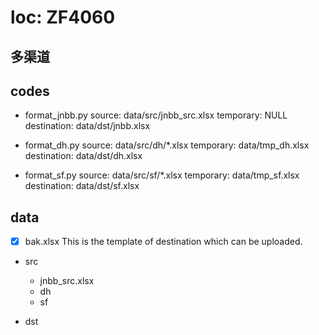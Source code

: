 
# loc: ZF4060

## 多渠道

## codes

- format_jnbb.py
  source:       data/src/jnbb_src.xlsx
  temporary:    NULL
  destination:  data/dst/jnbb.xlsx

- format_dh.py
  source:       data/src/dh/*.xlsx
  temporary:    data/tmp_dh.xlsx
  destination:  data/dst/dh.xlsx

- format_sf.py
  source:       data/src/sf/*.xlsx
  temporary:    data/tmp_sf.xlsx
  destination:  data/dst/sf.xlsx

## data

- [x] bak.xlsx
      This is the template of destination which can be uploaded.

- src
  - jnbb_src.xlsx
  - dh
  - sf

- dst
